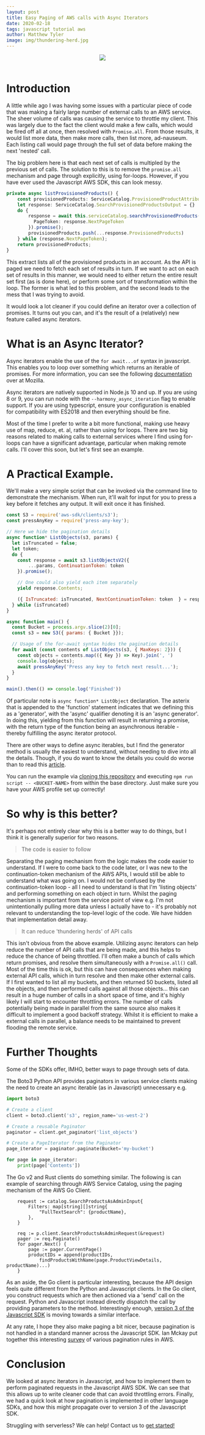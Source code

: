 ```yaml
---
layout: post
title: Easy Paging of AWS calls with Async Iterators
date: 2020-02-18
tags: javascript tutorial aws
author: Matthew Tyler
image: img/thundering-herd.jpg
---
```


<center><img src="/img/thundering-herd.jpg" /></center>
<br/>

# Introduction

A little while ago I was having some issues with a particular piece of code that was making a fairly large number of external calls to an AWS service. The sheer volume of calls was causing the service to throttle my client. This was largely due to the fact the client would make a few calls, which would be fired off all at once, then resolved with `Promise.all`. From those results, it would list more data, then make more calls, then list more, ad-nauseum. Each listing call would page through the full set of data before making the next 'nested' call.

The big problem here is that each next set of calls is multipled by the previous set of calls. The solution to this is to remove the `promise.all` mechanism and page through explicitly, using for-loops. However, if you have ever used the Javascript AWS SDK, this can look messy. 

```typescript
private async listProvisionedProducts() {
    const provisionedProducts: ServiceCatalog.ProvisionedProductAttributes = []
    let response: ServiceCatalog.SearchProvisionedProductsOutput = {}
    do {
        response = await this.serviceCatalog.searchProvisionedProducts({ 
          PageToken: response.NextPageToken 
        }).promise();
        provisionedProducts.push(...response.ProvisionedProducts)
    } while (response.NextPageToken);
    return provisionedProducts;
}
```

This extract lists all of the provisioned products in an account. As the API is paged we need to fetch each set of results in turn. If we want to act on each set of results in this manner, we would need to either return the entire result set first (as is done here), or perform some sort of transformation within the loop. The former is what led to this problem, and the second leads to the mess that I was trying to avoid.

It would look a lot cleaner if you could define an iterator over a collection of promises. It turns out you can, and it's the result of a (relatively) new feature called async iterators.

# What is an Async Iterator?

Async iterators enable the use of the `for await...of` syntax in javascript. This enables you to loop over something which returns an iterable of promises. For more information, you can see the following [documentation](https://developer.mozilla.org/en-US/docs/Web/JavaScript/Reference/Statements/for-await...of) over at Mozilla. 

Async iterators are natively supported in Node.js 10 and up. If you are using 8 or 9, you can run node with the `--harmony_async_iteration` flag to enable support. If you are using typescript, ensure your configuration is enabled for compatibility with ES2018 and then everything should be fine.

Most of the time I prefer to write a bit more functional, making use heavy use of map, reduce, et. al, rather than using for loops. There are two big reasons related to making calls to external services where I find using for-loops can have a significant advantage, particular when making remote calls. I'll cover this soon, but let's first see an example. 

# A Practical Example.

We'll make a very simple script that can be invoked via the command line to demonstrate the mechanism. When run, it'll wait for input for you to press a key before it fetches any output. It will exit once it has finished.

```javascript
const S3 = require('aws-sdk/clients/s3');
const pressAnyKey = require('press-any-key');

// Here we hide the pagination details
async function* ListObjects(s3, params) {
  let isTruncated = false;
  let token;
  do {
    const response = await s3.listObjectsV2({ 
        ...params, ContinuationToken: token
    }).promise();

    // One could also yield each item separately
    yield response.Contents;

    ({ IsTruncated: isTruncated, NextContinuationToken: token  } = response);
  } while (isTruncated)
}

async function main() {
  const Bucket = process.argv.slice(2)[0];
  const s3 = new S3({ params: { Bucket }});

  // Usage of the for-await syntax hides the pagination details
  for await (const contents of ListObjects(s3, { MaxKeys: 2})) {
    const objects = contents.map(({ Key }) => Key).join(', ')
    console.log(objects);
    await pressAnyKey('Press any key to fetch next result...');
  }
}

main().then(() => console.log('Finished'))
```

Of particular note is `async function* ListObject` declaration. The asterix that is appended to the 'function' statement indicates that we defining this as a 'generator', with the 'async' qualifier denoting it is an 'async generator'. In doing this, yielding from this function will result in returning a promise, with the return type of the function being an asynchronous iterable - thereby fulfilling the async iterator protocol. 

There are other ways to define async iterables, but I find the generator method is usually the easiest to understand, without needing to dive into all the details. Though, if you do want to know the details you could do worse than to read this [article](https://javascript.info/async-iterators-generators).

You can run the example via [cloning this repository](https://github.com/matt-tyler/async-iterators) and executing `npm run script -- <BUCKET-NAME>` from within the base directory. Just make sure you have your AWS profile set up correctly!

# So why is this better?

It's perhaps not entirely clear why this is a better way to do things, but I think it is generally superior for two reasons.

> The code is easier to follow

Separating the paging mechanism from the logic makes the code easier to understand. If I were to come back to the code later, or I was new to the continuation-token mechanism of the AWS APIs, I would still be able to understand what was going on. I would not be confused by the continuation-token loop - all I need to understand is that I'm 'listing objects' and performing something on each object in turn. Whilst the paging mechanism is important from the service point of view e.g. I'm not unintentionally pulling more data unless I actually have to - it's probably not relevant to understanding the top-level logic of the code. We have hidden that implementation detail away.

> It can reduce 'thundering herds' of API calls

This isn't obvious from the above example. Utilizing async iterators can help reduce the number of API calls that are being made, and this helps to reduce the chance of being throttled. I'll often make a bunch of calls which return promises, and resolve them simultaneously with a `Promise.all()` call. Most of the time this is ok, but this can have consequences when making external API calls, which in turn resolve and then make other external calls. If I first wanted to list all my buckets, and then returned 50 buckets, listed all the objects, and then performed calls against all those objects... this can result in a huge number of calls in a short space of time, and it's highly likely I will start to encounter throttling errors. The number of calls potentially being made in parallel from the same source also makes it difficult to implement a good backoff strategy. Whilst it is efficient to make a external calls in parallel, a balance needs to be maintained to prevent flooding the remote service.

# Further Thoughts

Some of the SDKs offer, IMHO, better ways to page through sets of data. 

The Boto3 Python API provides paginators in various service clients making the need to create an async iterable (as in Javascript) unnecessary e.g.

```python
import boto3

# Create a client
client = boto3.client('s3', region_name='us-west-2')

# Create a reusable Paginator
paginator = client.get_paginator('list_objects')

# Create a PageIterator from the Paginator
page_iterator = paginator.paginate(Bucket='my-bucket')

for page in page_iterator:
    print(page['Contents'])
```

The Go v2 and Rust clients do something similar. The following is can example of searching through AWS Service Catalog, using the paging mechanism of the AWS Go Client.

```golang
	request := catalog.SearchProductsAsAdminInput{
		Filters: map[string][]string{
			"FullTextSearch": {productName},
		},
	}

	req := p.client.SearchProductsAsAdminRequest(&request)
	pager := req.Paginate()
	for pager.Next() {
		page := pager.CurrentPage()
		productIDs = append(productIDs,
			findProductsWithName(page.ProductViewDetails, productName)...)
	}
```

As an aside, the Go client is particular interesting, because the API design feels quite different from the Python and Javascript clients. In the Go client, you construct requests which are then actioned via a 'send' call on the request. Python and Javascript instead directly dispatch the call by providing parameters to the method. Interestingly enough, [version 3 of the Javascript SDK](https://github.com/aws/aws-sdk-js-v3) is moving towards a similar interface. 

At any rate, I hope they also make paging a bit nicer, because pagination is not handled in a standard manner across the Javascript SDK. Ian Mckay put together this interesting [survey](https://github.com/iann0036/aws-pagination-rules) of various pagination rules in AWS.

# Conclusion

We looked at async iterators in Javascript, and how to implement them to perform paginated requests in the Javascript AWS SDK. We can see that this allows up to write cleaner code that can avoid throttling errors. Finally, we had a quick look at how pagination is implemented in other language SDKs, and how this might propagate over to version 3 of the Javascript SDK.

Struggling with serverless? We can help! Contact us to [get started!](https://www.mechanicalrock.io/lets-get-started)
